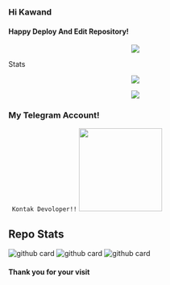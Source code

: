 ### Hi Kawand
#### Happy Deploy And Edit Repository!
<p align="center">
  <img src="https://telegra.ph/file/aca225bda4271e1892103.jpg">
</p>
 Stats
<p align="center"><a href="https://github.com/ridho17-ind"><img src="https://github-readme-stats.vercel.app/api?username=ridho17-ind&show_icons=true&theme=radical"></a></p>
<p align="center"><a href="https://github.com/ridho17-ind"><img src="https://github-readme-stats.vercel.app/api/top-langs/?username=ridho17-ind&theme=radical&layout=compact"></a></p> 



### My Telegram Account!
`
Kontak Devoloper!!`
   <a href="https://t.me/XFLSkyzo"><img src="https://img.shields.io/badge/Telegram%20%3F-Here-green?&style=flat-square?&logo=telegram" width=165px></a></p>
## Repo Stats
![github card](https://github-readme-stats.vercel.app/api/pin/?username=ridho17-ind&repo=King-Userbot&theme=dark)
![github card](https://github-readme-stats.vercel.app/api/pin/?username=ridho17-ind&repo=Music-King&theme=nightowl)
![github card](https://github-readme-stats.vercel.app/api/pin/?username=ridho17-ind&repo=FlicksXRobot&theme=nightowl)

#### Thank you for your visit
